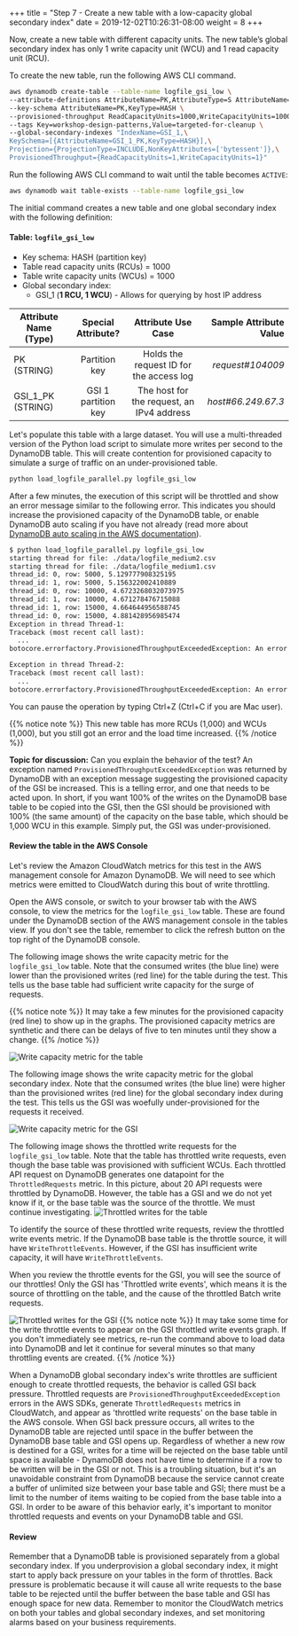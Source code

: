 +++
title = "Step 7 - Create a new table with a low-capacity global secondary index"
date = 2019-12-02T10:26:31-08:00
weight = 8
+++

Now, create a new table with different capacity units. The new table’s global secondary index has only 1 write capacity unit (WCU) and 1 read capacity unit (RCU).

To create the new table, run the following AWS CLI command.

```bash
aws dynamodb create-table --table-name logfile_gsi_low \
--attribute-definitions AttributeName=PK,AttributeType=S AttributeName=GSI_1_PK,AttributeType=S \
--key-schema AttributeName=PK,KeyType=HASH \
--provisioned-throughput ReadCapacityUnits=1000,WriteCapacityUnits=1000 \
--tags Key=workshop-design-patterns,Value=targeted-for-cleanup \
--global-secondary-indexes "IndexName=GSI_1,\
KeySchema=[{AttributeName=GSI_1_PK,KeyType=HASH}],\
Projection={ProjectionType=INCLUDE,NonKeyAttributes=['bytessent']},\
ProvisionedThroughput={ReadCapacityUnits=1,WriteCapacityUnits=1}"
```

Run the following AWS CLI command to wait until the table becomes `ACTIVE`:

```bash
aws dynamodb wait table-exists --table-name logfile_gsi_low
```

The initial command creates a new table and one global secondary index with the following definition:

#### Table: `logfile_gsi_low`

- Key schema: HASH (partition key)
- Table read capacity units (RCUs) = 1000
- Table write capacity units (WCUs) = 1000
- Global secondary index:
  - GSI_1 (**1 RCU, 1 WCU**) - Allows for querying by host IP address

| Attribute Name (Type) | Special Attribute?  |            Attribute Use Case             | Sample Attribute Value |
| --------------------- | :-----------------: | :---------------------------------------: | ---------------------: |
| PK (STRING)           |    Partition key    |  Holds the request ID for the access log  |       _request#104009_ |
| GSI_1_PK (STRING)     | GSI 1 partition key | The host for the request, an IPv4 address |     _host#66.249.67.3_ |

Let's populate this table with a large dataset. You will use a multi-threaded version of the Python load script to simulate more writes per second to the DynamoDB table. This will create contention for provisioned capacity to simulate a surge of traffic on an under-provisioned table.

```bash
python load_logfile_parallel.py logfile_gsi_low
```

After a few minutes, the execution of this script will be throttled and show an error message similar to the following error. This indicates you should increase the provisioned capacity of the DynamoDB table, or enable DynamoDB auto scaling if you have not already (read more about [DynamoDB auto scaling in the AWS documentation](https://docs.aws.amazon.com/amazondynamodb/latest/developerguide/HowItWorks.ReadWriteCapacityMode.html#HowItWorks.ProvisionedThroughput.AutoScaling)).

```txt
$ python load_logfile_parallel.py logfile_gsi_low
starting thread for file: ./data/logfile_medium2.csv
starting thread for file: ./data/logfile_medium1.csv
thread_id: 0, row: 5000, 5.129777908325195
thread_id: 1, row: 5000, 5.156322002410889
thread_id: 0, row: 10000, 4.6723268032073975
thread_id: 1, row: 10000, 4.671278476715088
thread_id: 1, row: 15000, 4.664644956588745
thread_id: 0, row: 15000, 4.881428956985474
Exception in thread Thread-1:
Traceback (most recent call last):
  ...
botocore.errorfactory.ProvisionedThroughputExceededException: An error occurred (ProvisionedThroughputExceededException) when calling the BatchWriteItem operation (reached max retries: 9): The level of configured provisioned throughput for one or more global secondary indexes of the table was exceeded. Consider increasing your provisioning level for the under-provisioned global secondary indexes with the UpdateTable API

Exception in thread Thread-2:
Traceback (most recent call last):
  ...
botocore.errorfactory.ProvisionedThroughputExceededException: An error occurred (ProvisionedThroughputExceededException) when calling the BatchWriteItem operation (reached max retries: 9): The level of configured provisioned throughput for one or more global secondary indexes of the table was exceeded. Consider increasing your provisioning level for the under-provisioned global secondary indexes with the UpdateTable API
```

You can pause the operation by typing Ctrl+Z (Ctrl+C if you are Mac user).

{{% notice note %}}
This new table has more RCUs (1,000) and WCUs (1,000), but you still got an error and the load time increased.
{{% /notice %}}

**Topic for discussion:** Can you explain the behavior of the test? An exception named `ProvisionedThroughputExceededException` was returned by DynamoDB with an exception message suggesting the provisioned capacity of the GSI be increased. This is a telling error, and one that needs to be acted upon. In short, if you want 100% of the writes on the DynamoDB base table to be copied into the GSI, then the GSI should be provisioned with 100% (the same amount) of the capacity on the base table, which should be 1,000 WCU in this example. Simply put, the GSI was under-provisioned.

#### Review the table in the AWS Console

Let's review the Amazon CloudWatch metrics for this test in the AWS management console for Amazon DynamoDB. We will need to see which metrics were emitted to CloudWatch during this bout of write throttling.

Open the AWS console, or switch to your browser tab with the AWS console, to view the metrics for the `logfile_gsi_low` table. These are found under the DynamoDB section of the AWS management console in the tables view. If you don't see the table, remember to click the refresh button on the top right of the DynamoDB console.

The following image shows the write capacity metric for the `logfile_gsi_low` table. Note that the consumed writes (the blue line) were lower than the provisioned writes (red line) for the table during the test. This tells us the base table had sufficient write capacity for the surge of requests.

{{% notice note %}}
It may take a few minutes for the provisioned capacity (red line) to show up in the graphs. The provisioned capacity metrics are synthetic and there can be delays of five to ten minutes until they show a change.
{{% /notice %}}

![Write capacity metric for the table](/images/image2.jpg)

The following image shows the write capacity metric for the global secondary index. Note that the consumed writes (the blue line) were higher than the provisioned writes (red line) for the global secondary index during the test. This tells us the GSI was woefully under-provisioned for the requests it received.

![Write capacity metric for the GSI](/images/image3.jpg)

The following image shows the throttled write requests for the `logfile_gsi_low` table. Note that the table has throttled write requests, even though the base table was provisioned with sufficient WCUs. Each throttled API request on DynamoDB generates one datapoint for the `ThrottledRequests` metric. In this picture, about 20 API requests were throttled by DynamoDB. However, the table has a GSI and we do not yet know if it, or the base table was the source of the throttle. We must continue investigating.
![Throttled writes for the table](/images/image4.jpg)

To identify the source of these throttled write requests, review the throttled write events metric. If the DynamoDB base table is the throttle source, it will have `WriteThrottleEvents`. However, if the GSI has insufficient write capacity, it will have `WriteThrottleEvents`.

When you review the throttle events for the GSI, you will see the source of our throttles! Only the GSI has 'Throttled write events', which means it is the source of throttling on the table, and the cause of the throttled Batch write requests.

![Throttled writes for the GSI](/images/image5.jpg)
{{% notice note %}}
It may take some time for the write throttle events to appear on the GSI throttled write events graph. If you don't immediately see metrics, re-run the command above to load data into DynamoDB and let it continue for several minutes so that many throttling events are created.
{{% /notice %}}

When a DynamoDB global secondary index's write throttles are sufficient enough to create throttled requests, the behavior is called GSI back pressure. Throttled requests are `ProvisionedThroughputExceededException` errors in the AWS SDKs, generate `ThrottledRequests` metrics in CloudWatch, and appear as 'throttled write requests' on the base table in the AWS console. When GSI back pressure occurs, all writes to the DynamoDB table are rejected until space in the buffer between the DynamoDB base table and GSI opens up. Regardless of whether a new row is destined for a GSI, writes for a time will be rejected on the base table until space is available - DynamoDB does not have time to determine if a row to be written will be in the GSI or not. This is a troubling situation, but it's an unavoidable constraint from DynamoDB because the service cannot create a buffer of unlimited size between your base table and GSI; there must be a limit to the number of items waiting to be copied from the base table into a GSI. In order to be aware of this behavior early, it's important to monitor throttled requests and events on your DynamoDB table and GSI.

#### Review

Remember that a DynamoDB table is provisioned separately from a global secondary index. If you underprovision a global secondary index, it might start to apply back pressure on your tables in the form of throttles. Back pressure is problematic because it will cause all write requests to the base table to be rejected until the buffer between the base table and GSI has enough space for new data. Remember to monitor the CloudWatch metrics on both your tables and global secondary indexes, and set monitoring alarms based on your business requirements.
